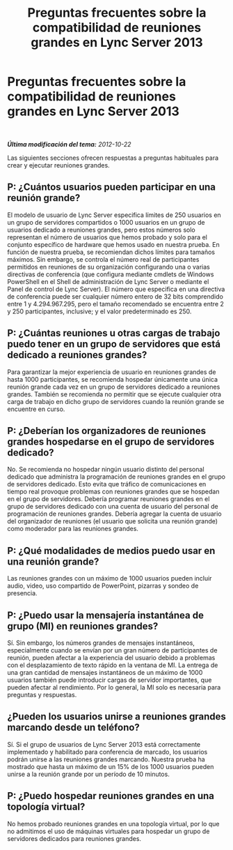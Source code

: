 ﻿---
title: Preguntas frecuentes sobre la compatibilidad de reuniones grandes en Lync Server 2013
TOCTitle: Preguntas frecuentes sobre la compatibilidad de reuniones grandes en Lync Server 2013
ms:assetid: 34b4fb6a-e35c-47e8-8ab1-f8331741fed2
ms:mtpsurl: https://technet.microsoft.com/es-es/library/JJ204804(v=OCS.15)
ms:contentKeyID: 48274895
ms.date: 01/07/2017
mtps_version: v=OCS.15
ms.translationtype: HT
---

# Preguntas frecuentes sobre la compatibilidad de reuniones grandes en Lync Server 2013

 

_**Última modificación del tema:** 2012-10-22_

Las siguientes secciones ofrecen respuestas a preguntas habituales para crear y ejecutar reuniones grandes.

## P: ¿Cuántos usuarios pueden participar en una reunión grande?

El modelo de usuario de Lync Server especifica límites de 250 usuarios en un grupo de servidores compartidos o 1000 usuarios en un grupo de usuarios dedicado a reuniones grandes, pero estos números solo representan el número de usuarios que hemos probado y solo para el conjunto específico de hardware que hemos usado en nuestra prueba. En función de nuestra prueba, se recomiendan dichos límites para tamaños máximos. Sin embargo, se controla el número real de participantes permitidos en reuniones de su organización configurando una o varias directivas de conferencia (que configura mediante cmdlets de Windows PowerShell en el Shell de administración de Lync Server o mediante el Panel de control de Lync Server). El número que especifica en una directiva de conferencia puede ser cualquier número entero de 32 bits comprendido entre 1 y 4.294.967.295, pero el tamaño recomendado se encuentra entre 2 y 250 participantes, inclusive; y el valor predeterminado es 250.

## P: ¿Cuántas reuniones u otras cargas de trabajo puedo tener en un grupo de servidores que está dedicado a reuniones grandes?

Para garantizar la mejor experiencia de usuario en reuniones grandes de hasta 1000 participantes, se recomienda hospedar únicamente una única reunión grande cada vez en un grupo de servidores dedicado a reuniones grandes. También se recomienda no permitir que se ejecute cualquier otra carga de trabajo en dicho grupo de servidores cuando la reunión grande se encuentre en curso.

## P: ¿Deberían los organizadores de reuniones grandes hospedarse en el grupo de servidores dedicado?

No. Se recomienda no hospedar ningún usuario distinto del personal dedicado que administra la programación de reuniones grandes en el grupo de servidores dedicado. Esto evita que tráfico de comunicaciones en tiempo real provoque problemas con reuniones grandes que se hospedan en el grupo de servidores. Debería programar reuniones grandes en el grupo de servidores dedicado con una cuenta de usuario del personal de programación de reuniones grandes. Debería agregar la cuenta de usuario del organizador de reuniones (el usuario que solicita una reunión grande) como moderador para las reuniones grandes.

## P: ¿Qué modalidades de medios puedo usar en una reunión grande?

Las reuniones grandes con un máximo de 1000 usuarios pueden incluir audio, video, uso compartido de PowerPoint, pizarras y sondeo de presencia.

## P: ¿Puedo usar la mensajería instantánea de grupo (MI) en reuniones grandes?

Sí. Sin embargo, los números grandes de mensajes instantáneos, especialmente cuando se envían por un gran número de participantes de reunión, pueden afectar a la experiencia del usuario debido a problemas con el desplazamiento de texto rápido en la ventana de MI. La entrega de una gran cantidad de mensajes instantáneos de un máximo de 1000 usuarios también puede introducir cargas de servidor importantes, que pueden afectar al rendimiento. Por lo general, la MI solo es necesaria para preguntas y respuestas.

## ¿Pueden los usuarios unirse a reuniones grandes marcando desde un teléfono?

Sí. Si el grupo de usuarios de Lync Server 2013 está correctamente implementado y habilitado para conferencia de marcado, los usuarios podrán unirse a las reuniones grandes marcando. Nuestra prueba ha mostrado que hasta un máximo de un 15% de los 1000 usuarios pueden unirse a la reunión grande por un período de 10 minutos.

## P: ¿Puedo hospedar reuniones grandes en una topología virtual?

No hemos probado reuniones grandes en una topología virtual, por lo que no admitimos el uso de máquinas virtuales para hospedar un grupo de servidores dedicados para reuniones grandes.

